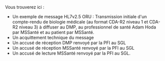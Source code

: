 Vous trouverez ici :
- Un exemple de message HL7v2.5 ORU : Transmission initiale d'un compte-rendu de biologie médicale (au format CDA-R2 niveau 1 et CDA-R2 niveau 3) à diffuser au DMP, au professionnel de santé Adam Hoda par MSSanté  et au patient par MSSanté.
- Un acquittement technique du message
- Un accusé de réception DMP renvoyé par la PFI au SGL
- Un accusé de réception MSSanté renvoyé par la PFI au SGL 
- Un accusé de lecture MSSanté renvoyé par la PFI au SGL. 

